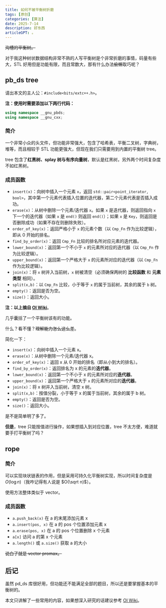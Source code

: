 ```yaml
---
title: 如何不被平衡树折磨
tags: [原创]
categories: [算法]
date: 2025-7-14
description: 好东西
articleGPT: 。
---
```


~~沟槽的平衡树。~~

对于我这种树状数据结构非常不熟的人写平衡树是个非常折磨的事情，码量有些大，STL 好用但是功能有限，而且常数大，那有什么办法~~偷懒~~取巧呢？

## pb_ds tree
请出本文的主人公：`#include<bits/extc++.h>`。

**注：使用时需要添加以下两行代码：**
```cpp
using namespace __gnu_pbds;
using namespace __gnu_cxx;
```

### 简介
一个非常小众的头文件，但功能非常强大，包含了哈希表，平衡二叉树，字典树，堆等，而且相较于 STL 功能更强大，但现在我们只需要用到内置的平衡树 tree。

tree 包含了**红黑树、splay 树与有序向量树**，默认是红黑树，另外两个时间复杂度不如红黑树。

### 成员函数

-   `insert(x)`：向树中插入一个元素 `x`，返回 `std::pair<point_iterator, bool>`，其中第一个元素代表插入位置的迭代器，第二个元素代表是否插入成功。
-   `erase(x)`：从树中删除一个元素/迭代器 `x`。如果 `x` 是迭代器，则返回指向 `x` 下一个的迭代器（如果 `x` 是 `end()` 则返回 `end()`）；如果 `x` 是 `Key`，则返回是否删除成功（如果不存在则删除失败）。
-   `order_of_key(x)`：返回严格小于 `x` 的元素个数（以 `Cmp_Fn` 作为比较逻辑），即从 $0$ 开始的排名。
-   `find_by_order(x)`：返回 `Cmp_Fn` 比较的排名所对应元素的迭代器。
-   `lower_bound(x)`：返回第一个不小于 `x` 的元素所对应的迭代器（以 `Cmp_Fn` 作为比较逻辑）。
-   `upper_bound(x)`：返回第一个严格大于 `x` 的元素所对应的迭代器（以 `Cmp_Fn` 作为比较逻辑）。
-   `join(x)`：将 `x` 树并入当前树，`x` 树被清空（必须确保两树的 **比较函数** 和 **元素类型** 相同）。
-   `split(x,b)`：以 `Cmp_Fn` 比较，小于等于 `x` 的属于当前树，其余的属于 `b` 树。
-   `empty()`：返回是否为空。
-   `size()`：返回大小。

**注：以上摘自 [OI Wiki](https://oi-wiki.org/lang/pb-ds/tree/)**。


几乎囊括了一个平衡树该有的功能。

什么？看不懂？~~理解能力怎么这么差~~。

简化一下：

-   `insert(x)`：向树中插入一个元素 x。
-   `erase(x)`：从树中删除一个元素/迭代器 x。
-   `order_of_key(x)`：返回 x 从 $0$ 开始的排名（即从小到大的排名）。
-   `find_by_order(x)`：返回排名为 x 的元素的**迭代器**。
-   `lower_bound(x)`：返回第一个不小于 x 的元素所对应的**迭代器**。
-   `upper_bound(x)`：返回第一个严格大于 `x` 的元素所对应的**迭代器**。
-   `join(x)`：将 x 树并入当前树，清空 x 树。
-   `split(x,b)`：按值分裂，小于等于 x 的属于当前树，其余的属于 b 树。
-   `empty()`：返回是否为空。
-   `size()`：返回大小。

是不是简单明了多了。

**但是**，tree 只能按值进行操作，如果想插入到对应位置，tree 不太方便，难道就要手打平衡树了吗？

## rope

### 简介
可以实现块状链表的作用，但是采用可持久化平衡树实现，所以时间复杂度是 $O(\log n)$（我咋记得有人说是 $O(\sqrt n)$）。

使用方法整体类似于 vector。
### 成员函数
- `a.push_back(x)`	在 a 的末尾添加元素 x
- `a.insert(pos, x)`	在 a 的 pos 个位置添加元素 x
- `a.erase(pos, x)`	在 a 的 pos 个位置删除 x 个元素
- `a[x]`	访问 a 的第 x 个元素
- `a.length()` 或 `a.size()`	获取 a 的大小
  
~~说白了就是 vector promax。~~

## 后记
虽然 pd_ds 库很好用，但功能还不能满足全部的题目，所以还是要掌握基本的平衡树的。

本文只讲解了一些常用的内容，如果想深入研究的话建议参考 [OI Wiki](https://oi-wiki.org/)。
